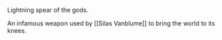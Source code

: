 Lightning spear of the gods.

An infamous weapon used by [[Silas Vanblume]] to bring the world to its knees.